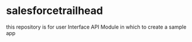 # salesforcetrailhead
this repository is for user Interface  API Module in which to create a sample app
